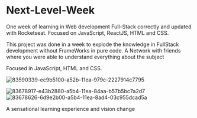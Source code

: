 # Next-Level-Week
One week of learning in Web development Full-Stack correctly and updated with Rocketseat. Focused on JavaScript, ReactJS, HTML and CSS.


This project was done in a week to explode the knowledge in FullStack development without FrameWorks in pure code. 
A Network with friends where you were able to understand everything about the subject

Focused in JavaScript, HTML and CSS.

![83590339-ec9b5100-a52b-11ea-979c-2227914c7795](https://user-images.githubusercontent.com/54722513/83688498-e8227700-a5c3-11ea-9d55-4b0a37d3e6c7.png)

![83678917-e43b2880-a5b4-11ea-84aa-b57b5bc7a2d7](https://user-images.githubusercontent.com/54722513/83884538-66456180-a71b-11ea-86db-bab9ffe3b4f4.png)
![83678626-6d9e2b00-a5b4-11ea-8ad4-03c955dcad5a](https://user-images.githubusercontent.com/54722513/83884543-67768e80-a71b-11ea-911d-8e9d8c1f156a.jpg)


A sensational learning experience and vision change
